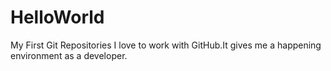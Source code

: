 # HelloWorld
My First Git Repositories
I love to work with GitHub.It gives me a happening environment as a developer.
